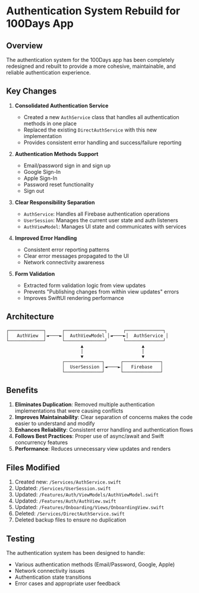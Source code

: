# Authentication System Rebuild for 100Days App

## Overview

The authentication system for the 100Days app has been completely redesigned and rebuilt to provide a more cohesive, maintainable, and reliable authentication experience.

## Key Changes

1. **Consolidated Authentication Service**

   - Created a new `AuthService` class that handles all authentication methods in one place
   - Replaced the existing `DirectAuthService` with this new implementation
   - Provides consistent error handling and success/failure reporting

2. **Authentication Methods Support**

   - Email/password sign in and sign up
   - Google Sign-In
   - Apple Sign-In
   - Password reset functionality
   - Sign out

3. **Clear Responsibility Separation**

   - `AuthService`: Handles all Firebase authentication operations
   - `UserSession`: Manages the current user state and auth listeners
   - `AuthViewModel`: Manages UI state and communicates with services

4. **Improved Error Handling**

   - Consistent error reporting patterns
   - Clear error messages propagated to the UI
   - Network connectivity awareness

5. **Form Validation**
   - Extracted form validation logic from view updates
   - Prevents "Publishing changes from within view updates" errors
   - Improves SwiftUI rendering performance

## Architecture

```
┌─────────────┐      ┌───────────────┐      ┌──────────────┐
│   AuthView  │◄────►│  AuthViewModel │◄────►│  AuthService │
└─────────────┘      └───────────────┘      └──────────────┘
                            ▲                      ▲
                            │                      │
                            ▼                      ▼
                     ┌──────────────┐      ┌──────────────┐
                     │  UserSession │◄────►│   Firebase   │
                     └──────────────┘      └──────────────┘
```

## Benefits

1. **Eliminates Duplication**: Removed multiple authentication implementations that were causing conflicts
2. **Improves Maintainability**: Clear separation of concerns makes the code easier to understand and modify
3. **Enhances Reliability**: Consistent error handling and authentication flows
4. **Follows Best Practices**: Proper use of async/await and Swift concurrency features
5. **Performance**: Reduces unnecessary view updates and renders

## Files Modified

1. Created new: `/Services/AuthService.swift`
2. Updated: `/Services/UserSession.swift`
3. Updated: `/Features/Auth/ViewModels/AuthViewModel.swift`
4. Updated: `/Features/Auth/AuthView.swift`
5. Updated: `/Features/Onboarding/Views/OnboardingView.swift`
6. Deleted: `/Services/DirectAuthService.swift`
7. Deleted backup files to ensure no duplication

## Testing

The authentication system has been designed to handle:

- Various authentication methods (Email/Password, Google, Apple)
- Network connectivity issues
- Authentication state transitions
- Error cases and appropriate user feedback
